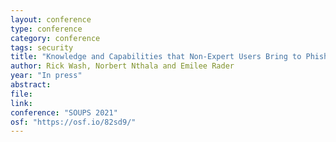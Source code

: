 ```yaml
---
layout: conference
type: conference
category: conference
tags: security
title: "Knowledge and Capabilities that Non-Expert Users Bring to Phishing Detection"
author: Rick Wash, Norbert Nthala and Emilee Rader
year: "In press"
abstract: 
file: 
link: 
conference: "SOUPS 2021"
osf: "https://osf.io/82sd9/"
---
```

